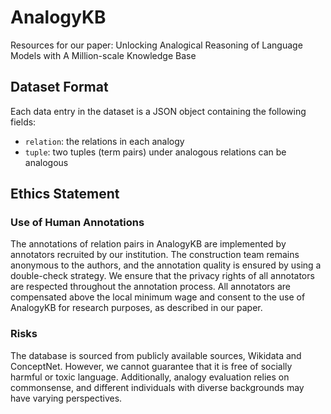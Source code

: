 # AnalogyKB

Resources for our paper: Unlocking Analogical Reasoning of Language Models with A Million-scale Knowledge Base

## Dataset Format

Each data entry in the dataset is a JSON object containing the following fields:

- `relation`: the relations in each analogy
- `tuple`: two tuples (term pairs) under analogous relations can be analogous

## Ethics Statement
### Use of Human Annotations
The annotations of relation pairs in AnalogyKB are implemented by annotators recruited by our institution.
The construction team remains anonymous to the authors, and the annotation quality is ensured by using a double-check strategy.
We ensure that the privacy rights of all annotators are respected throughout the annotation process. All annotators are compensated above the local minimum wage and consent to the use of AnalogyKB for research purposes, as described in our paper.


### Risks
The database is sourced from publicly available sources, Wikidata and ConceptNet. 
However, we cannot guarantee that it is free of socially harmful or toxic language. 
Additionally, analogy evaluation relies on commonsense, and different individuals with diverse backgrounds may have varying perspectives.



